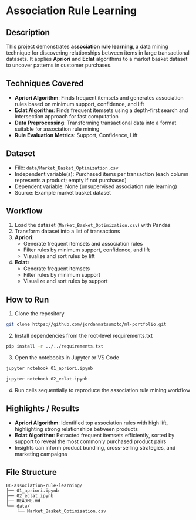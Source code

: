 # Association Rule Learning

## Description  
This project demonstrates **association rule learning**, a data mining technique for discovering relationships between items in large transactional datasets. It applies **Apriori** and **Eclat** algorithms to a market basket dataset to uncover patterns in customer purchases.

## Techniques Covered
- **Apriori Algorithm**: Finds frequent itemsets and generates association rules based on minimum support, confidence, and lift  
- **Eclat Algorithm**: Finds frequent itemsets using a depth-first search and intersection approach for fast computation  
- **Data Preprocessing**: Transforming transactional data into a format suitable for association rule mining  
- **Rule Evaluation Metrics**: Support, Confidence, Lift  

## Dataset
- File: `data/Market_Basket_Optimization.csv`  
- Independent variable(s): Purchased items per transaction (each column represents a product; empty if not purchased) 
- Dependent variable: None (unsupervised association rule learning)    
- Source: Example market basket dataset  

## Workflow
1. Load the dataset (`Market_Basket_Optimization.csv`) with Pandas  
2. Transform dataset into a list of transactions  
3. **Apriori:**  
   - Generate frequent itemsets and association rules  
   - Filter rules by minimum support, confidence, and lift  
   - Visualize and sort rules by lift  
4. **Eclat:**  
   - Generate frequent itemsets  
   - Filter rules by minimum support  
   - Visualize and sort rules by support  

## How to Run
1. Clone the repository  
```bash
git clone https://github.com/jordanmatsumoto/ml-portfolio.git
```
2. Install dependencies from the root-level requirements.txt  
```bash
pip install -r ../../requirements.txt
```
3. Open the notebooks in Jupyter or VS Code  
```bash
jupyter notebook 01_apriori.ipynb
```
```bash
jupyter notebook 02_eclat.ipynb
```
4. Run cells sequentially to reproduce the association rule mining workflow

## Highlights / Results
- **Apriori Algorithm**: Identified top association rules with high lift, highlighting strong relationships between products
- **Eclat Algorithm**: Extracted frequent itemsets efficiently, sorted by support to reveal the most commonly purchased product pairs
- Insights can inform product bundling, cross-selling strategies, and marketing campaigns

## File Structure
```
06-association-rule-learning/
├── 01_apriori.ipynb
├── 02_eclat.ipynb
├── README.md
└── data/
    └── Market_Basket_Optimisation.csv
```